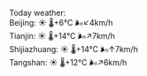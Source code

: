 Today weather:  
Beijing: ☀️   🌡️+6°C 🌬️↙4km/h  
Tianjin: ☀️   🌡️+14°C 🌬️↗7km/h  
Shijiazhuang: ☀️   🌡️+14°C 🌬️↑7km/h  
Tangshan: ☀️   🌡️+12°C 🌬️↗6km/h  
